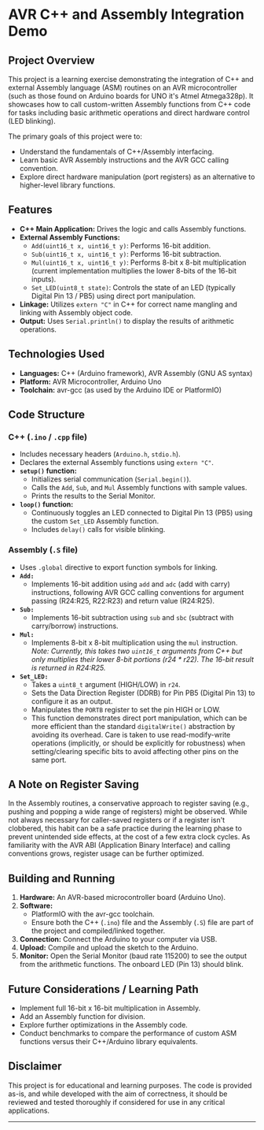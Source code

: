 # AVR C++ and Assembly Integration Demo

## Project Overview

This project is a learning exercise demonstrating the integration of C++ and external Assembly language (ASM) routines on an AVR microcontroller (such as those found on Arduino boards for UNO it's Atmel Atmega328p). It showcases how to call custom-written Assembly functions from C++ code for tasks including basic arithmetic operations and direct hardware control (LED blinking).

The primary goals of this project were to:
*   Understand the fundamentals of C++/Assembly interfacing.
*   Learn basic AVR Assembly instructions and the AVR GCC calling convention.
*   Explore direct hardware manipulation (port registers) as an alternative to higher-level library functions.


## Features

*   **C++ Main Application:** Drives the logic and calls Assembly functions.
*   **External Assembly Functions:**
    *   `Add(uint16_t x, uint16_t y)`: Performs 16-bit addition.
    *   `Sub(uint16_t x, uint16_t y)`: Performs 16-bit subtraction.
    *   `Mul(uint16_t x, uint16_t y)`: Performs 8-bit x 8-bit multiplication (current implementation multiplies the lower 8-bits of the 16-bit inputs).
    *   `Set_LED(uint8_t state)`: Controls the state of an LED (typically Digital Pin 13 / PB5) using direct port manipulation.
*   **Linkage:** Utilizes `extern "C"` in C++ for correct name mangling and linking with Assembly object code.
*   **Output:** Uses `Serial.println()` to display the results of arithmetic operations.

## Technologies Used

*   **Languages:** C++ (Arduino framework), AVR Assembly (GNU AS syntax)
*   **Platform:** AVR Microcontroller, Arduino Uno
*   **Toolchain:** avr-gcc (as used by the Arduino IDE or PlatformIO)

## Code Structure

### C++ (`.ino` / `.cpp` file)

*   Includes necessary headers (`Arduino.h`, `stdio.h`).
*   Declares the external Assembly functions using `extern "C"`.
*   **`setup()` function:**
    *   Initializes serial communication (`Serial.begin()`).
    *   Calls the `Add`, `Sub`, and `Mul` Assembly functions with sample values.
    *   Prints the results to the Serial Monitor.
*   **`loop()` function:**
    *   Continuously toggles an LED connected to Digital Pin 13 (PB5) using the custom `Set_LED` Assembly function.
    *   Includes `delay()` calls for visible blinking.

### Assembly (`.S` file)

*   Uses `.global` directive to export function symbols for linking.
*   **`Add:`**
    *   Implements 16-bit addition using `add` and `adc` (add with carry) instructions, following AVR GCC calling conventions for argument passing (R24:R25, R22:R23) and return value (R24:R25).
*   **`Sub:`**
    *   Implements 16-bit subtraction using `sub` and `sbc` (subtract with carry/borrow) instructions.
*   **`Mul:`**
    *   Implements 8-bit x 8-bit multiplication using the `mul` instruction. *Note: Currently, this takes two `uint16_t` arguments from C++ but only multiplies their lower 8-bit portions (r24 * r22). The 16-bit result is returned in R24:R25.*
*   **`Set_LED:`**
    *   Takes a `uint8_t` argument (HIGH/LOW) in `r24`.
    *   Sets the Data Direction Register (DDRB) for Pin PB5 (Digital Pin 13) to configure it as an output.
    *   Manipulates the `PORTB` register to set the pin HIGH or LOW.
    *   This function demonstrates direct port manipulation, which can be more efficient than the standard `digitalWrite()` abstraction by avoiding its overhead. Care is taken to use read-modify-write operations (implicitly, or should be explicitly for robustness) when setting/clearing specific bits to avoid affecting other pins on the same port.

## A Note on Register Saving

In the Assembly routines, a conservative approach to register saving (e.g., pushing and popping a wide range of registers) might be observed. While not always necessary for caller-saved registers or if a register isn't clobbered, this habit can be a safe practice during the learning phase to prevent unintended side effects, at the cost of a few extra clock cycles. As familiarity with the AVR ABI (Application Binary Interface) and calling conventions grows, register usage can be further optimized.

## Building and Running

1.  **Hardware:** An AVR-based microcontroller board (Arduino Uno).
2.  **Software:**
    *   PlatformIO with the avr-gcc toolchain.
    *   Ensure both the C++ (`.ino`) file and the Assembly (`.S`) file are part of the project and compiled/linked together.
3.  **Connection:** Connect the Arduino to your computer via USB.
4.  **Upload:** Compile and upload the sketch to the Arduino.
5.  **Monitor:** Open the Serial Monitor (baud rate 115200) to see the output from the arithmetic functions. The onboard LED (Pin 13) should blink.

## Future Considerations / Learning Path

*   Implement full 16-bit x 16-bit multiplication in Assembly.
*   Add an Assembly function for division.
*   Explore further optimizations in the Assembly code.
*   Conduct benchmarks to compare the performance of custom ASM functions versus their C++/Arduino library equivalents.

## Disclaimer

This project is for educational and learning purposes. The code is provided as-is, and while developed with the aim of correctness, it should be reviewed and tested thoroughly if considered for use in any critical applications.

---
